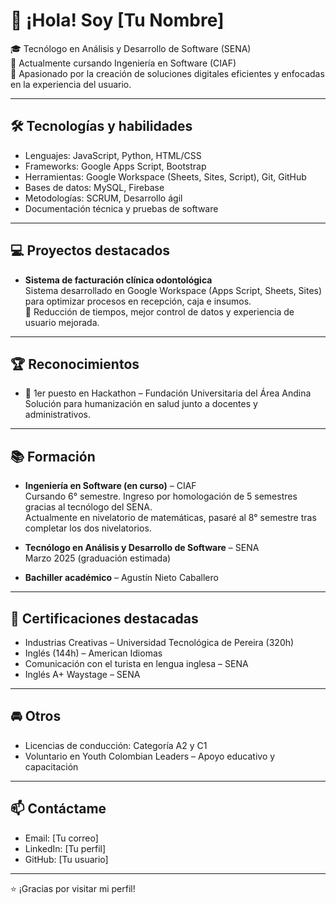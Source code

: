 # 👋 ¡Hola! Soy [Tu Nombre]

🎓 Tecnólogo en Análisis y Desarrollo de Software (SENA)  
🧠 Actualmente cursando Ingeniería en Software (CIAF)  
🚀 Apasionado por la creación de soluciones digitales eficientes y enfocadas en la experiencia del usuario.

---

## 🛠️ Tecnologías y habilidades

- Lenguajes: JavaScript, Python, HTML/CSS
- Frameworks: Google Apps Script, Bootstrap
- Herramientas: Google Workspace (Sheets, Sites, Script), Git, GitHub
- Bases de datos: MySQL, Firebase
- Metodologías: SCRUM, Desarrollo ágil
- Documentación técnica y pruebas de software

---

## 💻 Proyectos destacados

- **Sistema de facturación clínica odontológica**  
  Sistema desarrollado en Google Workspace (Apps Script, Sheets, Sites) para optimizar procesos en recepción, caja e insumos.  
  🔧 Reducción de tiempos, mejor control de datos y experiencia de usuario mejorada.

---

## 🏆 Reconocimientos

- 🥇 1er puesto en Hackathon – Fundación Universitaria del Área Andina  
  Solución para humanización en salud junto a docentes y administrativos.

---

## 📚 Formación

- **Ingeniería en Software (en curso)** – CIAF  
  Cursando 6° semestre. Ingreso por homologación de 5 semestres gracias al tecnólogo del SENA.  
  Actualmente en nivelatorio de matemáticas, pasaré al 8° semestre tras completar los dos nivelatorios.

- **Tecnólogo en Análisis y Desarrollo de Software** – SENA  
  Marzo 2025 (graduación estimada)

- **Bachiller académico** – Agustín Nieto Caballero

---

## 🧾 Certificaciones destacadas

- Industrias Creativas – Universidad Tecnológica de Pereira (320h)  
- Inglés (144h) – American Idiomas  
- Comunicación con el turista en lengua inglesa – SENA  
- Inglés A+ Waystage – SENA

---

## 🚘 Otros

- Licencias de conducción: Categoría A2 y C1  
- Voluntario en Youth Colombian Leaders – Apoyo educativo y capacitación

---

## 📫 Contáctame

- Email: [Tu correo]  
- LinkedIn: [Tu perfil]  
- GitHub: [Tu usuario]

---

⭐ ¡Gracias por visitar mi perfil!
